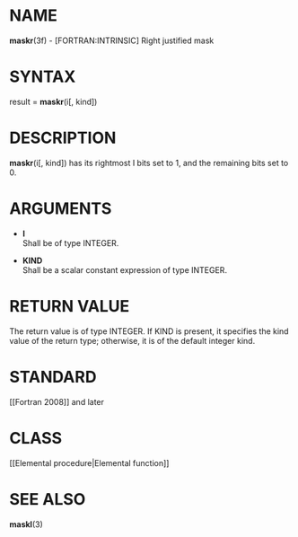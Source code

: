 # NAME

**maskr**(3f) - \[FORTRAN:INTRINSIC\] Right justified mask

# SYNTAX

result = **maskr**(i\[, kind\])

# DESCRIPTION

**maskr**(i\[, kind\]) has its rightmost I bits set to 1, and the
remaining bits set to 0.

# ARGUMENTS

  - **I**  
    Shall be of type INTEGER.

  - **KIND**  
    Shall be a scalar constant expression of type INTEGER.

# RETURN VALUE

The return value is of type INTEGER. If KIND is present, it specifies
the kind value of the return type; otherwise, it is of the default
integer kind.

# STANDARD

\[\[Fortran 2008\]\] and later

# CLASS

\[\[Elemental procedure|Elemental function\]\]

# SEE ALSO

**maskl**(3)
